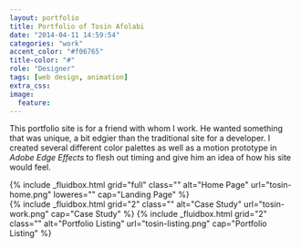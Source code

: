 ```yaml
---
layout: portfolio
title: Portfolio of Tosin Afolabi
date: "2014-04-11 14:59:54"
categories: "work"
accent_color: "#f06765"
title-color: "#"
role: "Designer"
tags: [web design, animation]
extra_css:
image:
  feature:
---
```



This portfolio site is for a friend with whom I work. He wanted something that was unique, a bit edgier than the traditional site for a developer. I created several different color palettes as well as a motion prototype in *Adobe Edge Effects* to flesh out timing and give him an idea of how his site would feel. 

<div>
{% include _fluidbox.html grid="full" class="" alt="Home Page" url="tosin-home.png" loweres="" cap="Landing Page" %}
</div>

<div>
{% include _fluidbox.html grid="2" class="" alt="Case Study" url="tosin-work.png" cap="Case Study" %}
{% include _fluidbox.html grid="2" class="" alt="Portfolio Listing" url="tosin-listing.png" cap="Portfolio Listing" %}
</div>
